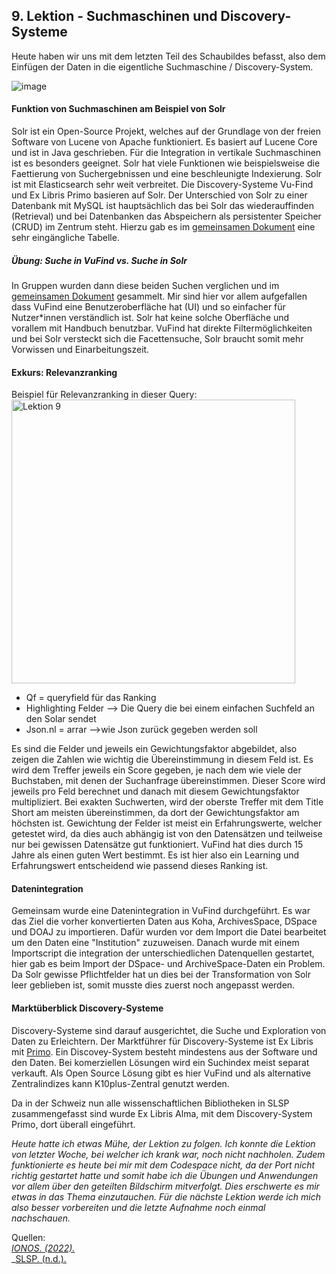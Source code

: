 ## 9. Lektion - Suchmaschinen und Discovery-Systeme
Heute haben wir uns mit dem letzten Teil des Schaubildes befasst, also dem Einfügen der Daten in die eigentliche Suchmaschine / Discovery-System.  

![image](https://github.com/blaettmartin/Lerntagebuch_BAIN/assets/90840517/8dacf956-92fe-42b4-8661-27ad77aea10e)

#### Funktion von Suchmaschinen am Beispiel von Solr
Solr ist ein Open-Source Projekt, welches auf der Grundlage von der freien Software von Lucene von Apache funktioniert. Es basiert auf Lucene Core und ist in Java geschrieben. Für die Integration in vertikale Suchmaschinen ist es besonders geeignet. Solr hat viele Funktionen wie beispielsweise die Faettierung von Suchergebnissen und eine beschleunigte Indexierung. Solr ist mit Elasticsearch sehr weit verbreitet. Die Discovery-Systeme Vu-Find und Ex Libris Primo basieren auf Solr. Der Unterschied von Solr zu einer Datenbank mit MySQL ist hauptsächlich das bei Solr das wiederauffinden (Retrieval) und bei Datenbanken das Abspeichern als persistenter Speicher (CRUD) im Zentrum steht. Hierzu gab es im [gemeinsamen Dokument](https://pad.gwdg.de/F1wvRpdtR8-Mcv8so8NjUQ#) eine sehr eingängliche Tabelle.

##### Übung: Suche in VuFind vs. Suche in Solr
In Gruppen wurden dann diese beiden Suchen verglichen und im [gemeinsamen Dokument](https://pad.gwdg.de/F1wvRpdtR8-Mcv8so8NjUQ#) gesammelt. Mir sind hier vor allem aufgefallen dass VuFind eine Benutzeroberfläche hat (UI) und so einfacher für Nutzer*innen verständlich ist. Solr hat keine solche Oberfläche und vorallem mit Handbuch benutzbar. VuFind hat direkte Filtermöglichkeiten und bei Solr versteckt sich die Facettensuche, Solr braucht somit mehr Vorwissen und Einarbeitungszeit.

#### Exkurs: Relevanzranking
Beispiel für Relevanzranking in dieser Query:  
<img width="454" alt="Lektion 9" src="https://github.com/blaettmartin/Lerntagebuch_BAIN/assets/90840517/9f0ebcbe-85a7-40a7-8b8c-b46356adbb05">

  -   Qf = queryfield für das Ranking
  -   Highlighting Felder --> Die Query die bei einem einfachen Suchfeld an den Solar sendet
  -   Json.nl = arrar -->wie Json zurück gegeben werden soll


Es sind die Felder und jeweils ein Gewichtungsfaktor abgebildet, also zeigen die Zahlen wie wichtig die Übereinstimmung in diesem Feld ist. Es wird dem Treffer jeweils ein Score gegeben, je nach dem wie viele der Buchstaben, mit denen der Suchanfrage übereinstimmen. Dieser Score wird jeweils pro Feld berechnet und danach mit diesem Gewichtungsfaktor multipliziert.  Bei exakten Suchwerten, wird der oberste Treffer mit dem Title Short am meisten übereinstimmen, da dort der Gewichtungsfaktor am höchsten ist. Gewichtung der Felder ist meist ein Erfahrungswerte, welcher getestet wird, da dies auch abhängig ist von den Datensätzen und teilweise nur bei gewissen Datensätze gut funktioniert.  VuFind hat dies durch 15 Jahre als einen guten Wert bestimmt. Es ist hier also ein Learning und Erfahrungswert entscheidend wie passend dieses Ranking ist.

#### Datenintegration
Gemeinsam wurde eine Datenintegration in VuFind durchgeführt. Es war das Ziel die vorher konvertierten Daten aus Koha, ArchivesSpace, DSpace und DOAJ zu importieren. Dafür wurden vor dem Import die Datei bearbeitet um den Daten eine "Institution" zuzuweisen. Danach wurde mit einem Importscript die integration der unterschiedlichen Datenquellen gestartet, hier gab es beim Import der DSpace- und ArchiveSpace-Daten ein Problem.  Da Solr gewisse Pflichtfelder hat un dies bei der Transformation von Solr leer geblieben ist, somit musste dies zuerst noch angepasst werden. 
  
#### Marktüberblick Discovery-Systeme
Discovery-Systeme sind darauf ausgerichtet, die Suche und Exploration von Daten zu Erleichtern. Der Marktführer für Discovery-Systeme ist Ex Libris mit [Primo](https://exlibrisgroup.com/de/produkte/primo/inhalts-index/). Ein Discovey-System besteht mindestens aus der Software und den Daten. Bei komerziellen Lösungen wird ein Suchindex meist separat verkauft. Als Open Source Lösung gibt es hier VuFind und als alternative Zentralindizes kann K10plus-Zentral genutzt werden.  

Da in der Schweiz nun alle wissenschaftlichen Bibliotheken in SLSP zusammengefasst sind wurde Ex Libris Alma, mit dem Discovery-System Primo, dort überall eingeführt.  


_Heute hatte ich etwas Mühe, der Lektion zu folgen. Ich konnte die Lektion von letzter Woche, bei welcher ich krank war, noch nicht nachholen. Zudem funktionierte es heute bei mir mit dem Codespace nicht, da der Port nicht richtig gestartet hatte und somit habe ich die Übungen und Anwendungen vor allem über den geteilten Bildschirm mitverfolgt. Dies erschwerte es mir etwas in das Thema einzutauchen.  Für die nächste Lektion werde ich mich also besser vorbereiten und die letzte Aufnahme noch einmal nachschauen._

Quellen:  
_[IONOS. (2022).](https://www.ionos.de/digitalguide/server/konfiguration/solr/)_  
_[SLSP. (n.d.).](https://slsp.ch/de/about)



